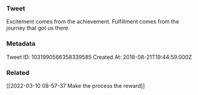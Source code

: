### Tweet
Excitement comes from the achievement. Fulfillment comes from the journey that got us there.

### Metadata
Tweet ID: 1031990566358339585
Created At: 2018-08-21T19:44:59.000Z

### Related
[[2022-03-10 08-57-37 Make the process the reward]]


